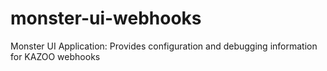 # monster-ui-webhooks
Monster UI Application: Provides configuration and debugging information for KAZOO webhooks
